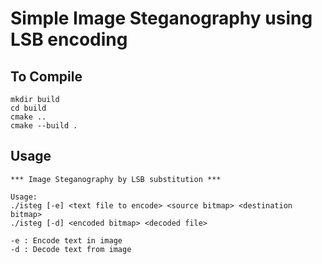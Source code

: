 # Simple Image Steganography using LSB encoding

## To Compile

~~~~
mkdir build
cd build
cmake ..
cmake --build .
~~~~

## Usage

~~~~
*** Image Steganography by LSB substitution ***

Usage:  
./isteg [-e] <text file to encode> <source bitmap> <destination bitmap>
./isteg [-d] <encoded bitmap> <decoded file>

-e : Encode text in image
-d : Decode text from image
~~~~
